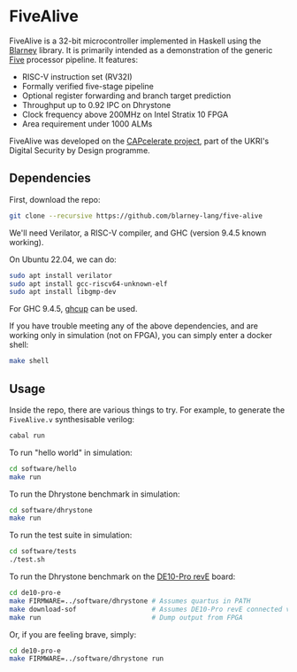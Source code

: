 # FiveAlive

FiveAlive is a 32-bit microcontroller implemented in Haskell using the
[Blarney](https://github.com/blarney-lang/blarney) library.  It is
primarily intended as a demonstration of the generic
[Five](https://github.com/blarney-lang/five) processor pipeline.  It
features:

  * RISC-V instruction set (RV32I) 
  * Formally verified five-stage pipeline
  * Optional register forwarding and branch target prediction
  * Throughput up to 0.92 IPC on Dhrystone
  * Clock frequency above 200MHz on Intel Stratix 10 FPGA
  * Area requirement under 1000 ALMs

FiveAlive was developed on the [CAPcelerate
project](https://gow.epsrc.ukri.org/NGBOViewGrant.aspx?GrantRef=EP/V000381/1),
part of the UKRI's Digital Security by Design programme.

## Dependencies

First, download the repo:

```sh
git clone --recursive https://github.com/blarney-lang/five-alive
```

We'll need Verilator, a RISC-V compiler, and GHC (version 9.4.5 known
working).

On Ubuntu 22.04, we can do:
```sh
sudo apt install verilator
sudo apt install gcc-riscv64-unknown-elf
sudo apt install libgmp-dev
```

For GHC 9.4.5, [ghcup](https://www.haskell.org/ghcup/) can be used.

If you have trouble meeting any of the above dependencies, and are
working only in simulation (not on FPGA), you can simply enter a
docker shell:

```sh
make shell
```

## Usage

Inside the repo, there are various things to try.  For example, to
generate the `FiveAlive.v` synthesisable verilog:

```sh
cabal run
```

To run "hello world" in simulation:

```sh
cd software/hello
make run
```

To run the Dhrystone benchmark in simulation:

```sh
cd software/dhrystone
make run
```

To run the test suite in simulation:

```sh
cd software/tests
./test.sh
```

To run the Dhrystone benchmark on the [DE10-Pro
revE](http://de10-pro.terasic.com) board:

```sh
cd de10-pro-e
make FIRMWARE=../software/dhrystone # Assumes quartus in PATH
make download-sof                   # Assumes DE10-Pro revE connected via USB
make run                            # Dump output from FPGA
```

Or, if you are feeling brave, simply:

```sh
cd de10-pro-e
make FIRMWARE=../software/dhrystone run
```

